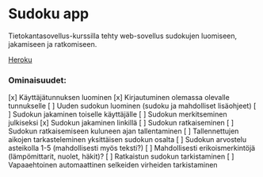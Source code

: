 # Sudoku app

Tietokantasovellus-kurssilla tehty web-sovellus sudokujen luomiseen, jakamiseen ja ratkomiseen.

[Heroku](http://valokoodari-sudoku-app.herokuapp.com/)

### Ominaisuudet:
[x] Käyttäjätunnuksen luominen
[x] Kirjautuminen olemassa olevalle tunnukselle
[ ] Uuden sudokun luominen (sudoku ja mahdolliset lisäohjeet)
[ ] Sudokun jakaminen toiselle käyttäjälle
[ ] Sudokun merkitseminen julkiseksi
[x] Sudokun jakaminen linkillä
[ ] Sudokun ratkaiseminen
[ ] Sudokun ratkaisemiseen kuluneen ajan tallentaminen
[ ] Tallennettujen aikojen tarkasteleminen yksittäisen sudokun osalta
[ ] Sudokun arvostelu asteikolla 1-5 (mahdollisesti myös teksti?)
[ ] Mahdollisesti erikoismerkintöjä (lämpömittarit, nuolet, häkit)?
[ ] Ratkaistun sudokun tarkistaminen
[ ] Vapaaehtoinen automaattinen selkeiden virheiden tarkistaminen
